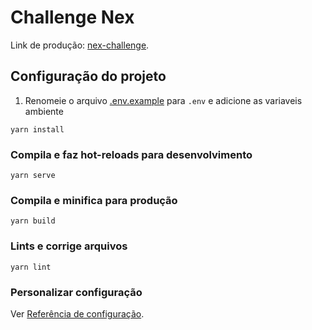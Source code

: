 # Challenge Nex

Link de produção: [nex-challenge](https://nex-challenge.guilhermecezario.dev).


## Configuração do projeto

1. Renomeie o arquivo [.env.example](.env.example) para `.env` e adicione as variaveis ambiente

```
yarn install
```

### Compila e faz hot-reloads para desenvolvimento
```
yarn serve
```

### Compila e minifica para produção
```
yarn build
```

### Lints e corrige arquivos
```
yarn lint
```

### Personalizar configuração
Ver [Referência de configuração](https://cli.vuejs.org/config/).
